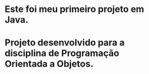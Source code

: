 # Este foi meu primeiro projeto em Java. 
# Projeto desenvolvido para a disciplina de Programação Orientada a Objetos.

